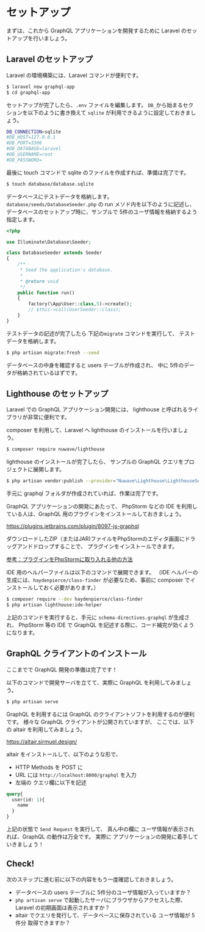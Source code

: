 # セットアップ

まずは、これから GraphQL アプリケーションを開発するために
Laravel のセットアップを行いましょう。

## Laravel のセットアップ

Laravel の環境構築には、Laravel コマンドが便利です。

```bash
$ laravel new graphql-app
$ cd graphql-app
```

セットアップが完了したら、`.env` ファイルを編集します。
`DB_`から始まるセクションを以下のように書き換えて `sqlite` が利用できるように設定しておきましょう。

```bash
DB_CONNECTION=sqlite
#DB_HOST=127.0.0.1
#DB_PORT=3306
#DB_DATABASE=laravel
#DB_USERNAME=root
#DB_PASSWORD=
```

最後に touch コマンドで sqlite のファイルを作成すれば、準備は完了です。

```bash
$ touch database/database.sqlite
```

データベースにテストデータを格納します。
`database/seeds/DatabaseSeeder.php` の run メソド内を以下のように記述し、
データベースのセットアップ時に、サンプルで 5件のユーザ情報を格納するよう指定します。

```php
<?php

use Illuminate\Database\Seeder;

class DatabaseSeeder extends Seeder
{
    /**
     * Seed the application's database.
     *
     * @return void
     */
    public function run()
    {
        factory(\App\User::class,5)->create();
        // $this->call(UserSeeder::class);
    }
}
```

テストデータの記述が完了したら 下記の`migrate` コマンドを実行して、
テストデータを格納します。

```bash
$ php artisan migrate:fresh --seed
```

データベースの中身を確認すると users テーブルが作成され、
中に 5件のデータが格納されているはずです。

## Lighthouse のセットアップ

Laravel での GraphQL アプリケーション開発には、
lighthouse と呼ばれるライブラリが非常に便利です。

composer を利用して、Laravel へ lighthouse のインストールを行いましょう。

```bash
$ composer require nuwave/lighthouse
```

lighthouse のインストールが完了したら、
サンプルの GraphQL クエリをプロジェクトに展開します。

```bash
$ php artisan vendor:publish --provider="Nuwave\Lighthouse\LighthouseServiceProvider" --tag=schema
```

手元に graphql フォルダが作成されていれば、作業は完了です。

GraphQL アプリケーションの開発にあたって、
PhpStorm などの IDE を利用している人は、GraphQL 用のプラグインをインストールしておきましょう。

https://plugins.jetbrains.com/plugin/8097-js-graphql  

ダウンロードしたZIP（またはJAR)ファイルをPhpStormのエディタ画面にドラッグアンドドロップすることで、
プラグインをインストールできます。　

[参考：プラグインをPhpStormに取り入れる他の方法](https://pleiades.io/help/phpstorm/managing-plugins.html)


IDE 用のヘルパーファイルは以下のコマンドで展開できます。
（IDE ヘルパーの生成には、`haydenpierce/class-finder` が必要なため、事前に composer でインストールしておく必要があります。）

```bash
$ composer require --dev haydenpierce/class-finder
$ php artisan lighthouse:ide-helper
```

上記のコマンドを実行すると、手元に `schema-directives.graphql` が生成され、
PhpStorm 等の IDE で GraphQL を記述する際に、コード補完が効くようになります。

## GraphQL クライアントのインストール

ここまでで GraphQL 開発の準備は完了です！

以下のコマンドで開発サーバを立てて、実際に GraphQL を利用してみましょう。

```bash
$ php artisan serve
```

GraphQL を利用するには GraphQL のクライアントソフトを利用するのが便利です。
様々な GraphQL クライアントが公開されていますが、
ここでは、以下の altair を利用してみましょう。

https://altair.sirmuel.design/

altair をインストールして、以下のような形で、

- HTTP Methods を POST に
- URL には `http://localhost:8000/graphql` を入力
- 左端の クエリ欄に以下を記述

```graphql
query{
  user(id: 1){
    name
  }
}
```

上記の状態で `Send Request` を実行して、
真ん中の欄に ユーザ情報が表示されれば、GraphQL の動作は万全です。
実際に アプリケーションの開発に着手していきましょう！

## Check! 

次のステップに進む前に以下の内容をもう一度確認しておきましょう。

- データベースの users テーブルに 5件分のユーザ情報が入っていますか？
- `php artisan serve` で起動したサーバにブラウザからアクセスした際、Laravel の初期画面は表示されますか？
- altair でクエリを発行して、データベースに保存されている ユーザ情報が 5件分 取得できますか？
